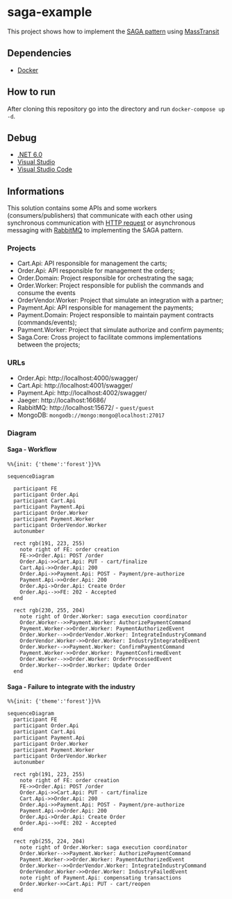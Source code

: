 # saga-example

This project shows how to implement the [SAGA pattern](https://microservices.io/patterns/data/saga.html) using [MassTransit](https://masstransit-project.com/)


## Dependencies 

- [Docker](https://docs.docker.com/get-docker/)

## How to run

After cloning this repository go into the directory and run `docker-compose up -d`.

## Debug 

- [.NET 6.0](https://dotnet.microsoft.com/en-us/download/dotnet/6.0)
- [Visual Studio](https://docs.microsoft.com/en-us/visualstudio/containers/edit-and-refresh?view=vs-2019)
- [Visual Studio Code](https://code.visualstudio.com/docs/containers/debug-netcore)

## Informations

This solution contains some APIs and some workers (consumers/publishers) that communicate with each other using synchronous communication with [HTTP request](https://developer.mozilla.org/en-US/docs/Web/HTTP/Methods) or asynchronous messaging with [RabbitMQ](https://www.rabbitmq.com/) to implementing the SAGA pattern.

### Projects
- Cart.Api: API responsible for management the carts;
- Order.Api: API responsible for management the orders;
- Order.Domain: Project responsible for orchestrating the saga;
- Order.Worker: Project responsible for publish the commands and consume the events
- OrderVendor.Worker: Project that simulate an integration with a partner;
- Payment.Api: API responsible for management the payments;
- Payment.Domain: Project responsible to maintain payment contracts (commands/events);
- Payment.Worker: Project that simulate authorize and confirm payments;
- Saga.Core: Cross project to facilitate commons implementations between the projects;

### URLs
- Order.Api: http://localhost:4000/swagger/
- Cart.Api: http://localhost:4001/swagger/
- Payment.Api: http://localhost:4002/swagger/
- Jaeger: http://localhost:16686/
- RabbitMQ: http://localhost:15672/ - `guest/guest`
- MongoDB: `mongodb://mongo:mongo@localhost:27017`

### Diagram
#### Saga - Workflow
```mermaid
%%{init: {'theme':'forest'}}%%

sequenceDiagram

  participant FE
  participant Order.Api
  participant Cart.Api
  participant Payment.Api
  participant Order.Worker
  participant Payment.Worker
  participant OrderVendor.Worker
  autonumber
  
  rect rgb(191, 223, 255)
    note right of FE: order creation
    FE->>Order.Api: POST /order
    Order.Api->>Cart.Api: PUT - cart/finalize
    Cart.Api->>Order.Api: 200
    Order.Api->>Payment.Api: POST - Payment/pre-authorize
    Payment.Api->>Order.Api: 200
    Order.Api->Order.Api: Create Order
    Order.Api-->>FE: 202 - Accepted
  end

  rect rgb(230, 255, 204)
    note right of Order.Worker: saga execution coordinator
    Order.Worker-->>Payment.Worker: AuthorizePaymentCommand
    Payment.Worker->>Order.Worker: PaymentAuthorizedEvent
    Order.Worker-->>OrderVendor.Worker: IntegrateIndustryCommand
    OrderVendor.Worker->>Order.Worker: IndustryIntegratedEvent
    Order.Worker-->>Payment.Worker: ConfirmPaymentCommand
    Payment.Worker->>Order.Worker: PaymentConfirmedEvent
    Order.Worker-->>Order.Worker: OrderProcessedEvent
    Order.Worker-->>Order.Worker: Update Order
  end
```

#### Saga - Failure to integrate with the industry
```mermaid
%%{init: {'theme':'forest'}}%%

sequenceDiagram
  participant FE
  participant Order.Api
  participant Cart.Api
  participant Payment.Api
  participant Order.Worker
  participant Payment.Worker
  participant OrderVendor.Worker
  autonumber

  rect rgb(191, 223, 255)
    note right of FE: order creation
    FE->>Order.Api: POST /order
    Order.Api->>Cart.Api: PUT - cart/finalize
    Cart.Api->>Order.Api: 200
    Order.Api->>Payment.Api: POST - Payment/pre-authorize
    Payment.Api->>Order.Api: 200
    Order.Api->Order.Api: Create Order
    Order.Api-->>FE: 202 - Accepted
  end  
  
  rect rgb(255, 224, 204)
    note right of Order.Worker: saga execution coordinator
    Order.Worker-->>Payment.Worker: AuthorizePaymentCommand
    Payment.Worker->>Order.Worker: PaymentAuthorizedEvent
    Order.Worker-->>OrderVendor.Worker: IntegrateIndustryCommand
    OrderVendor.Worker->>Order.Worker: IndustryFailedEvent
    note right of Payment.Api: compensating transactions
    Order.Worker->>Cart.Api: PUT - cart/reopen
  end
```